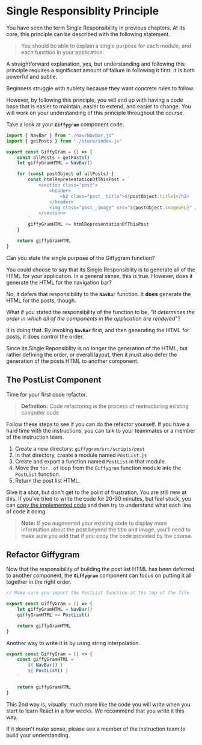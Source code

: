 # Single Responsiblity Principle

You have seen the term Single Responsibility in previous chapters. At its core, this principle can be described with the following statement.

> You should be able to explain a single purpose for each module, and each function in your application.

A straightforward explanation, yes, but understanding and following this principle requires a significant amount of failure in following it first. It is both powerful and subtle.

Beginners struggle with sublety because they want concrete rules to follow.

However, by following this principle, you will end up with having a code base that is easier to maintain, easier to extend, and easier to change. You will work on your understanding of this principle throughout the course.

Take a look at your **`Giffygram`** component code.

```js
import { NavBar } from "./nav/NavBar.js"
import { getPosts } from "./store/index.js"

export const GiffyGram = () => {
    const allPosts = getPosts()
    let giffyGramHTML = NavBar()

    for (const postObject of allPosts) {
        const htmlRepresentationOfThisPost = `
            <section class="post">
                <header>
                    <h2 class="post__title">${postObject.title}</h2>
                </header>
                <img class="post__image" src="${postObject.imageURL}" />
            </section>
        `
        giffyGramHTML += htmlRepresentationOfThisPost
    }

    return giffyGramHTML
}
```

Can you state the single purpose of the Giffygram function?

You could choose to say that its Single Responsiblity is to generate all of the HTML for your application. In a general sense, this is true. However, does it generate the HTML for the navigation bar?

No, it defers that responsibility to the **`NavBar`** function. It **does** generate the HTML for the posts, though.

What if you stated the responsibility of the function to be, _"It determines the order in which all of the components in the application are rendered"_?

It is doing that. By invoking **`NavBar`** first, and then generating the HTML for posts, it does control the order.

Since its Single Reponsiblity is no longer the generation of the HTML, but rather defining the order, or overall layout, then it must also defer the generation of the posts HTML to another component.

## The PostList Component

Time for your first code refactor.

> **Definition:** Code refactoring is the process of restructuring existing computer code

Follow these steps to see if you can do the refactor yourself. If you have a hard time with the instructions, you can talk to your teammates or a member of the instruction team.

1. Create a new directory: `giffygram/src/scripts/post`
1. In that directory, create a module named `PostList.js`
1. Create and export a function named `PostList` in that module.
1. Move the `for..of` loop from the `Giffygram` function module into the `PostList` function.
1. Return the post list HTML.

Give it a shot, but don't get to the point of frustration. You are still new at this. If you've tried to write the code for 20-30 minutes, but feel stuck, you can [copy the implemented code](./PostList.js) and then try to understand what each line of code it doing.

> **Note:** If you augmented your existing code to display more information about the post beyond the title and image, you'll need to make sure you add that if you copy the code provided by the course.

## Refactor Giffygram

Now that the responsibility of building the post list HTML has been deferred to another component, the **`Giffygram`** component can focus on putting it all together in the right order.

```js
// Make sure you import the PostList function at the top of the file

export const GiffyGram = () => {
    let giffyGramHTML = NavBar()
    giffyGramHTML += PostList()

    return giffyGramHTML
}
```

Another way to write it is by using string interpolation.

```js
export const GiffyGram = () => {
    const giffyGramHTML = `
        ${ NavBar() }
        ${ PostList() }
    `

    return giffyGramHTML
}
```

This 2nd way is, visually, much more like the code you will write when you start to learn React in a few weeks. We recommend that you write it this way.

If it doesn't make sense, please see a member of the instruction team to build your understanding.